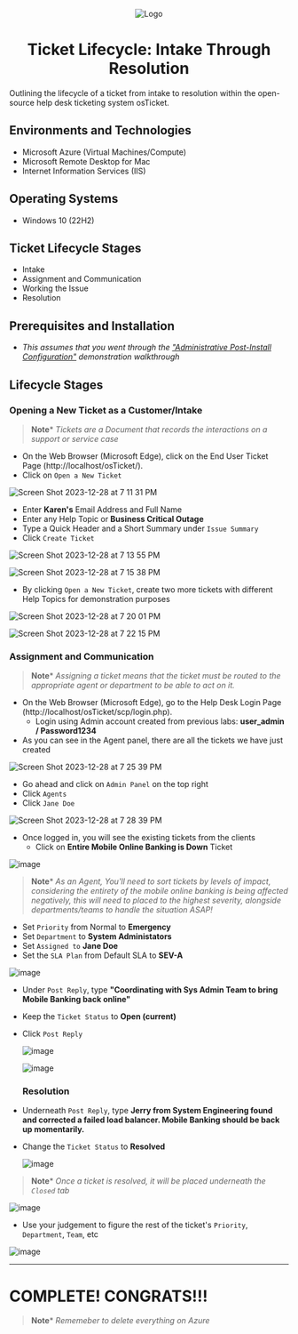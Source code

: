 <p align="center">
<img src="https://i.imgur.com/KuB3GsY.png" alt="Logo"/>
</p>

<h1 align="center">Ticket Lifecycle: Intake Through Resolution</h1>

Outlining the lifecycle of a ticket from intake to resolution within the open-source help desk ticketing system osTicket.<br />


<h2>Environments and Technologies</h2>

- Microsoft Azure (Virtual Machines/Compute)
- Microsoft Remote Desktop for Mac
- Internet Information Services (IIS)

<h2>Operating Systems</h2>

- Windows 10</b> (22H2)

<h2>Ticket Lifecycle Stages</h2>

- Intake
- Assignment and Communication
- Working the Issue
- Resolution

<h2>Prerequisites and Installation</h2>

- _This assumes that you went through the <a href="https://github.com/Emq17/osTicket-Post-Installation-Configuration">"Administrative Post-Install Configuration"</a> demonstration walkthrough_

<h2>Lifecycle Stages</h2>

<h3>Opening a New Ticket as a Customer/Intake</h3>

>**Note***
>_Tickets are a Document that records the interactions on a support or service case_

- On the Web Browser (Microsoft Edge), click on the End User Ticket Page (http://localhost/osTicket/).
- Click on `Open a New Ticket`

![Screen Shot 2023-12-28 at 7 11 31 PM](https://github.com/Emq17/osTicket-Ticket-Lifecycle-Examples/assets/147126755/106098ad-4a49-4059-98ca-954f0fa1f546)

- Enter **Karen's** Email Address and Full Name
- Enter any Help Topic or **Business Critical Outage**
- Type a Quick Header and a Short Summary under `Issue Summary`
- Click `Create Ticket`

![Screen Shot 2023-12-28 at 7 13 55 PM](https://github.com/Emq17/osTicket-Ticket-Lifecycle-Examples/assets/147126755/bbe1a526-e48d-4665-97f7-c1304cffb8d7)

![Screen Shot 2023-12-28 at 7 15 38 PM](https://github.com/Emq17/osTicket-Ticket-Lifecycle-Examples/assets/147126755/deca1645-d88f-4444-945d-bae3a5c664dc)

- By clicking `Open a New Ticket`, create two more tickets with different Help Topics for demonstration purposes

![Screen Shot 2023-12-28 at 7 20 01 PM](https://github.com/Emq17/osTicket-Ticket-Lifecycle-Examples/assets/147126755/ffbc1e57-7f43-4d48-afc6-6eff567d54a7)

![Screen Shot 2023-12-28 at 7 22 15 PM](https://github.com/Emq17/osTicket-Ticket-Lifecycle-Examples/assets/147126755/4e3c0940-37ba-4dc7-956b-4f466c356d09)

<h3>Assignment and Communication</h3>

>**Note***
>_Assigning a ticket means that the ticket must be routed to the appropriate agent or department to be able to act on it._

- On the Web Browser (Microsoft Edge), go to the Help Desk Login Page (http://localhost/osTicket/scp/login.php).
  - Login using Admin account created from previous labs: **user_admin / Password1234** 
- As you can see in the Agent panel, there are all the tickets we have just created

![Screen Shot 2023-12-28 at 7 25 39 PM](https://github.com/Emq17/osTicket-Ticket-Lifecycle-Examples/assets/147126755/ed946472-658c-429a-8053-92fded677f6a)

- Go ahead and click on `Admin Panel` on the top right
- Click `Agents`
- Click `Jane Doe`

![Screen Shot 2023-12-28 at 7 28 39 PM](https://github.com/Emq17/osTicket-Ticket-Lifecycle-Examples/assets/147126755/17cefb71-1455-47c2-b629-b2e80dcacc86)






- Once logged in, you will see the existing tickets from the clients
   - Click on **Entire Mobile Online Banking is Down** Ticket

![image](https://github.com/CarlosAlvarado0718/osTicket_Lifecycle/assets/140138198/70dc9caa-544f-48ab-b57e-30b6533e7527)

>**Note***
>_As an Agent, You'll need to sort tickets by levels of impact, considering the entirety of the mobile online banking is being affected negatively, this will need to placed to the highest severity, alongside departments/teams to handle the situation ASAP!_

- Set `Priority` from Normal to **Emergency**
- Set `Department` to **System Administators**
- Set `Assigned to` **Jane Doe**
- Set the `SLA Plan` from Default SLA to **SEV-A**

 
![image](https://github.com/CarlosAlvarado0718/osTicket_Lifecycle/assets/140138198/36cdaa8c-fdee-49f8-9e1e-297af89a7e9e)

- Under `Post Reply`, type **"Coordinating with Sys Admin Team to bring Mobile Banking back online"** 
- Keep the `Ticket Status` to **Open (current)**
- Click `Post Reply`

  ![image](https://github.com/CarlosAlvarado0718/osTicket_Lifecycle/assets/140138198/62522582-372b-486a-9c25-0e28d3b3306b)

  ![image](https://github.com/CarlosAlvarado0718/osTicket_Lifecycle/assets/140138198/7ad30087-eb97-44f6-affb-14be5fc6908d)

  <h3>Resolution</h3>

- Underneath `Post Reply`, type **Jerry from System Engineering found and corrected a failed load balancer. Mobile Banking should be back up momentarily.**
- Change the `Ticket Status` to **Resolved**

  ![image](https://github.com/CarlosAlvarado0718/osTicket_Lifecycle/assets/140138198/03bedaf8-b113-4270-bf81-2d94df6c9cfe)

>**Note***
>_Once a ticket is resolved, it will be placed underneath the `Closed` tab_

![image](https://github.com/CarlosAlvarado0718/osTicket_Lifecycle/assets/140138198/e7139d33-ff53-41d1-819a-16dab281023b)

- Use your judgement to figure the rest of the ticket's `Priority`, `Department`, `Team`, etc

![image](https://github.com/CarlosAlvarado0718/osTicket_Lifecycle/assets/140138198/5a3d9344-5422-4a7e-b8df-f0dde16465f6)

---
<h1>COMPLETE! CONGRATS!!!</h1>

>**Note***
>_Rememeber to delete everything on Azure_
